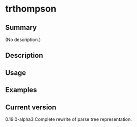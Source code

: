 # trthompson

## Summary

(No description.)

## Description

## Usage

## Examples

## Current version

0.19.0-alpha3 Complete rewrite of parse tree representation.
